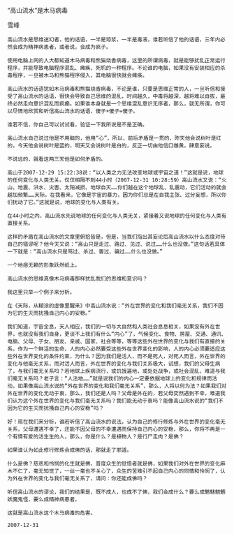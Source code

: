 “高山流水”是木马病毒

雪峰


    高山流水是思维迷幻者，他的话语，一半是琼浆，一半是毒液，谁若听信了他的话语，三年内必然会成为精神病患者，或者说，会成为疯子。

    使用电脑上网的人大都知道木马病毒和熊猫烧香病毒，这里的所谓病毒，就是能够扰乱正常运行程序，并能导致电脑程序混乱、瘫痪、死机的一种程序。不论谁的电脑，如果没有安装相应的杀毒程序，一旦被木马和熊猫程序侵入，其电脑很快就会瘫痪。

    高山流水的话语犹如木马病毒和熊猫烧香病毒，不论是谁，只要是思维正常的人，一旦听信和接受了高山流水的话语，很快会导致自己思维的混乱，时间越久，中毒将越深，越将难以自拔，最终必然走向意识混乱而疯癫。如果谁本身就是一个思维混乱意识无序者，那么，就无所谓，你可以尽情地欣赏和听信高山流水的话语，傻子+傻子=傻子。

    谁若不信，你自己可以试试看，验证一下我所说是不是正确。

    高山流水自己说过他是不用脑的，他用“心”，所以，前后矛盾是一贯的，昨天他会说树叶是红的，今天他会说树叶是蓝的，明天又会说树叶是白的，反正一切由他信口雌黄，肆意妄说。

    不说远的，就看这两三天他是如何矛盾的。

    高山于2007-12-29 15:22:38说：“以人类之力无法改变地球或宇宙之道！”这就是说，地球的任何变化与人类无关。仅仅相隔不到44小时（2007-12-31 10:28:59）高山流水又说：“火山、地震、洪水、灾害、太阳减损、地球自灭……你们越在这个地球乱、乱震动，它们活动的就会越加频繁……天际。在我看来，它像是宇宙的暴力，因为你们总是在自我主张、过分妄想，所以你们扰动了它。”这就是说，地球的变化与人类有关。

    在44小时之内，高山流水先说地球的任何变化与人类无关，紧接着又说地球的任何变化与人类有直接关系。

    这样的矛盾在高山流水的文章里俯拾皆是，但是，当我们指出其妄论后高山流水以什么态度对待自己的错谬呢？他今天又说：“高山只是走过、路过、见过、说过……什么也没做。”这句话若具体一下就是：“高山流水只是骂过、杀过、害过、骗过……什么也没做。”

    一个地痞无赖的形象跃然纸上。

    高山流水的思维真像木马病毒那样扰乱我们的思维和意识吗？

    我这里只举一个例子来分析。

    在《天际，从糊涂的虚像里醒来》中高山流水说：“外在世界的变化和我们毫无关系，我们不因为它的生灭而扰搔自己内心的安稳。” 

    我们知道，宇宙全息，天人相应，我们的一切与大自然和人类社会息息相关，如果没有外在世界，也就没有我们自身，更谈不上我们有什么“内心”了，气候变化、食物、房屋、交通、通讯、电脑、父母、子女、朋友、亲戚、国家、社会等等，等等这些外在世界的变化与我们有直接的关系，作为一个鲜活的生命，人的内心必然要受这些外在世界变化的影响，人的内心必须要适应这些外在世界变化的条件约束，为什么？因为我们是活人，而不是死人，对死人而言，外在世界的变化与他毫无关系，而对活人而言，外在世界的变化与我们关系极大，试想，我们的父母生病了，与我们毫无关系吗？若地球上疾病流行，或饥饿遍地，或处处战争，或社会混乱，难道与我们毫无关系吗？老子言：“人法地……”就是说我们的内心一定要依据地球上的变化和规律而活动，如果像高山流水说的“外在世界的变化和我们毫无关系”，那么，人将以何为法？如果我们对外在世界的变化无动于衷，那么，我们还是人吗？父母是外在的，若父母突然遇到不幸，难道我们认为这个外在世界的变化与我们毫无关系吗？我们能无动于衷吗？能像高山流水说的“我们不因为它的生灭而扰搔自己内心的安稳”吗？

    好！现在我们来分析，谁若听信了高山流水的说法，认为自己的修行修炼与外在世界的变化毫无关系，父母遭遇不幸了，还能不因父母的不幸遭遇而保持自己内心的安稳，那么，你将不再是一个有情有爱的活生生的人，那么，你是什么？是植物人？是行尸走肉？是佛？

    如果谁认为如此修行修炼会成佛的话，那就走了邪道。

    什么是佛？慈悲和怜悯的化生就是佛，普度众生的觉悟者就是佛，如果我们对外在世界的变化麻木不仁了，毫无知觉了，一丝一毫也不关心了，众生的苦难引不起自己内心的同情和怜悯了，认为外在世界的变化与我们毫无关系了，请问：你还能成佛吗？

    听信高山流水的谬论，我们的结果是，既不成人，也成不了佛，我们会成什么？要么成魑魅魍魉妖魔鬼怪，要么成精神病患者。

    这就是高山流水这个木马病毒的危害。

    2007-12-31



